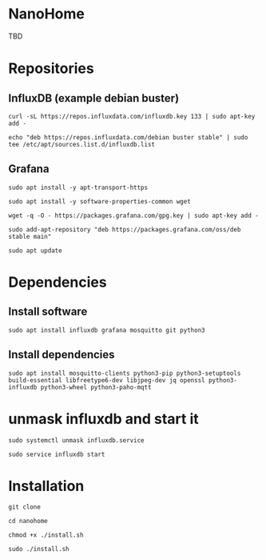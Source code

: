 # NanoHome

TBD


# Repositories

## InfluxDB (example debian buster)

`curl -sL https://repos.influxdata.com/influxdb.key 133 | sudo apt-key add -`

`echo "deb https://repos.influxdata.com/debian buster stable" | sudo tee /etc/apt/sources.list.d/influxdb.list`


## Grafana
`sudo apt install -y apt-transport-https`

`sudo apt install -y software-properties-common wget`

`wget -q -O - https://packages.grafana.com/gpg.key | sudo apt-key add -`

`sudo add-apt-repository "deb https://packages.grafana.com/oss/deb stable main"`

`sudo apt update`

# Dependencies

## Install software
`sudo apt install influxdb grafana mosquitto git python3`

## Install dependencies
`sudo apt install mosquitto-clients python3-pip python3-setuptools build-essential libfreetype6-dev libjpeg-dev jq openssl python3-influxdb python3-wheel python3-paho-mqtt`

# unmask influxdb and start it
`sudo systemctl unmask influxdb.service`

`sudo service influxdb start`

# Installation

`git clone`

`cd nanohome`

`chmod +x ./install.sh`

`sudo ./install.sh`
